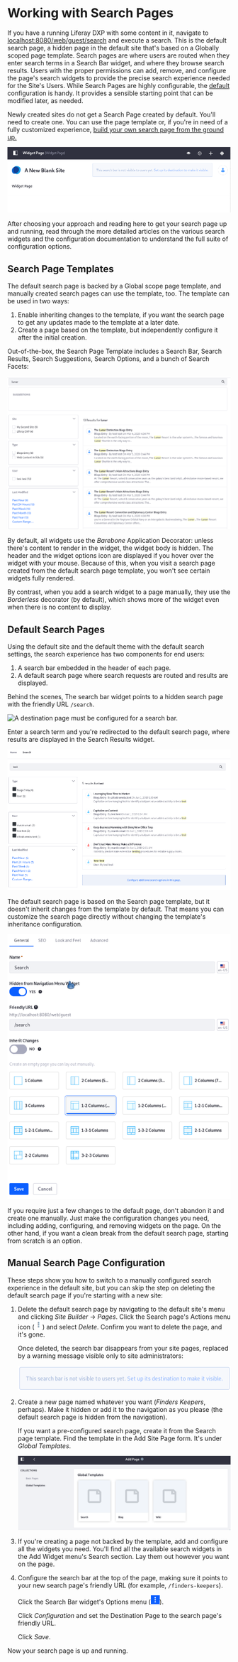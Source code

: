 # Working with Search Pages

If you have a running Liferay DXP with some content in it, navigate to [localhost:8080/web/guest/search](http://localhost:8080/web/guest/search) and execute a search. This is the default search page, a hidden page in the default site that's based on a Globally scoped page template. Search pages are where users are routed when they enter search terms in a Search Bar widget, and where they browse search results. Users with the proper permissions can add, remove, and configure the page's search widgets to provide the precise search experience needed for the Site's Users. While Search Pages are highly configurable, the [default](#default-search-pages) configuration is handy. It provides a sensible starting point that can be modified later, as needed.

Newly created sites do not get a Search Page created by default. You'll need to create one. You can use the page template or, if you're in need of a fully customized experience, [build your own search page from the ground up.](#manual-search-page-configuration)

![A new, blank site needs a search page to be created and configured.](./working-with-search-pages/images/02.png)

After choosing your approach and reading here to get your search page up and running, read through the more detailed articles on the various search widgets and the configuration documentation to understand the full suite of configuration options. 

##  Search Page Templates

The default search page is backed by a Global scope page template, and manually created search pages can use the template, too. The template can be used in two ways:

1. Enable inheriting changes to the template, if you want the search page to get any updates made to the template at a later date. 
1. Create a page based on the template, but independently configure it after the initial creation.

Out-of-the-box, the Search Page Template includes a Search Bar, Search Results, Search Suggestions, Search Options, and a bunch of Search Facets:

![The Search Page template gets you up and running.](./working-with-search-pages/images/01.png)

By default, all widgets use the _Barebone_ Application Decorator: unless there's content to render in the widget, the widget body is hidden. The header and the widget options icon are displayed if you hover over the widget with your mouse. Because of this, when you visit a search page created from the default search page template, you won't see certain widgets fully rendered.

By contrast, when you add a search widget to a page manually, they use the _Borderless_ decorator (by default), which shows more of the widget even when there is no content to display.

## Default Search Pages

Using the default site and the default theme with the default search settings, the search experience has two components for end users:

1. A search bar embedded in the header of each page.
1. A default search page where search requests are routed and results are displayed.

Behind the scenes, The search bar widget points to a hidden search page with the friendly URL `/search`.

![A destination page must be configured for a search bar.](./working-with-search-pages/images/03.png)

Enter a search term and you're redirected to the default search page, where results are displayed in the Search Results widget.

![The default search page provides a full search experience.](./working-with-search-pages/images/04.png)

The default search page is based on the Search page template, but it doesn't inherit changes from the template by default. That means you can customize the search page directly without changing the template's inheritance configuration.

![By default, the Search page doesn't inherit changes from the page template.](./working-with-search-pages/images/05.png)

If you require just a few changes to the default page, don't abandon it and create one manually. Just make the configuration changes you need, including adding, configuring, and removing widgets on the page. On the other hand, if you want a clean break from the default search page, starting from scratch is an option.

## Manual Search Page Configuration

These steps show you how to switch to a manually configured search experience in the default site, but you can skip the step on deleting the default search page if you're starting with a new site:

1. Delete the default search page by navigating to the default site's menu and clicking *Site Builder* &rarr; *Pages*. Click the Search page's Actions menu icon (![Actions](../../images/icon-actions.png)) and select *Delete*. Confirm you want to delete the page, and it's gone.

    Once deleted, the search bar disappears from your site pages, replaced by a warning message visible only to site administrators:

    ![A search page must be configured for the Search Bar widget.](./working-with-search-pages/images/06.png)

1. Create a new page named whatever you want (_Finders Keepers_, perhaps). Make it hidden or add it to the navigation as you please (the default search page is hidden from the navigation).

    If you want a pre-configured search page, create it from the Search page template. Find the template in the Add Site Page form. It's under *Global Templates*.

    ![Use the Search page template to jump-start its creation.](./working-with-search-pages/images/07.png)

1. If you're creating a page not backed by the template, add and configure all the widgets you need. You'll find all the available search widgets in the Add Widget menu's Search section. Lay them out however you want on the page.

1. Configure the search bar at the top of the page, making sure it points to your new search page's friendly URL (for example, `/finders-keepers`). 

    Click the Search Bar widget's Options menu (![Options](../../images/icon-widget-options.png)).

    Click *Configuration* and set the Destination Page to the search page's friendly URL.

    Click *Save*.

Now your search page is up and running.

